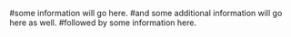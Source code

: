 #some information will go here.
#and some additional information will go here as well.
#followed by some information here.
